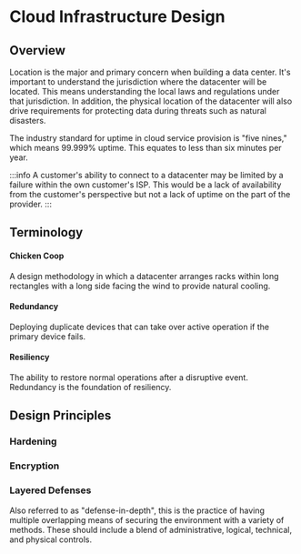 # Cloud Infrastructure Design

## Overview

Location is the major and primary concern when building a data center. It's important to understand the jurisdiction where the datacenter will be located. This means understanding the local laws and regulations under that jurisdiction. In addition, the physical location of the datacenter will also drive requirements for protecting data during threats such as natural disasters.

The industry standard for uptime in cloud service provision is "five nines," which means 99.999% uptime. This equates to less than six minutes per year.

:::info
A customer's ability to connect to a datacenter may be limited by a failure within the own customer's ISP. This would be a lack of availability from the customer's perspective but not a lack of uptime on the part of the provider.
:::

## Terminology

#### Chicken Coop

A design methodology in which a datacenter arranges racks within long rectangles with a long side facing the wind to provide natural cooling.

#### Redundancy

Deploying duplicate devices that can take over active operation if the primary device fails.

#### Resiliency

The ability to restore normal operations after a disruptive event. Redundancy is the foundation of resiliency.

## Design Principles

### Hardening

### Encryption

### Layered Defenses

Also referred to as "defense-in-depth", this is the practice of having multiple overlapping means of securing the environment with a variety of methods. These should include a blend of administrative, logical, technical, and physical controls.